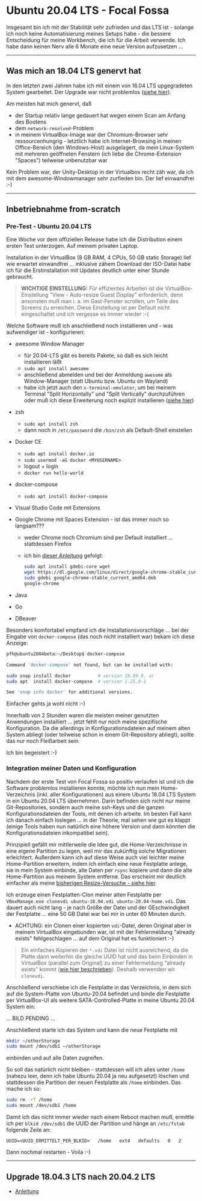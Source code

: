 # Ubuntu 20.04 LTS - Focal Fossa

Insgesamt bin ich mit der Stabilität sehr zufrieden und das LTS ist - solange ich noch keine Automatisierung meines Setups habe - die bessere Entscheidung für meine Workbench, die ich für die Arbeit verwende. Ich habe dann keinen Nerv alle 6 Monate eine neue Version aufzusetzen ...

---

## Was mich an 18.04 LTS genervt hat

In den letzten zwei Jahren habe ich mit einem von 16.04 LTS upgegradeten System gearbeitet. Der Upgrade war nicht problemlos ([siehe hier](ubuntu_1804.md)).

Am meisten hat mich genervt, daß

* der Startup relativ lange gedauert hat wegen einem Scan am Anfang des Bootens
* dem `network-resolved`-Problem
* in meinem VirtualBox-Image war der Chromium-Browser sehr ressourcenhungrig - letztlich habe ich Internet-Browsing in meinen Office-Bereich (den Windows-Host) ausgelagert, da mein Linux-System mit mehreren geöffneten Fenstern (ich liebe die Chrome-Extension "Spaces") teilweise unbenutzbar war

Kein Problem war, der Unity-Desktop in der Virtualbox recht zäh war, da ich mit dem awesome-Windowmanager sehr zurfieden bin. Der lief einwandfrei :-)

---

## Inbetriebnahme from-scratch

### Pre-Test - Ubuntu 20.04 LTS

Eine Woche vor dem offiziellen Release habe ich die Distribution einem ersten Test unterzogen. Auf meinem privaten Laptop.

Installation in der VirtualBox (8 GB RAM, 4 CPUs, 50 GB static Storage) lief wie erwartet einwandfrei ... inklusive zähem Download der ISO-Datei habe ich für die Erstinstallation mit Updates deutlich unter einer Stunde gebraucht.

> **WICHTIGE EINSTELLUNG:**
> Für effizientes Arbeiten ist die VirtualBox-Einstellung "View - Auto-resize Guest Display" erforderlich, denn ansonsten muß man i. a. im Gast-Fenster scrollen, um Teile des Screens zu erreichen. Diese Einstellung ist per Default nicht eingeschaltet und ich vergesse es immer wieder :-(

Welche Software muß ich anschließend noch installieren und - was aufwendiger ist - konfigurieren:

* awesome Window Manager
  * für 20.04-LTS gibt es bereits Pakete, so daß es sich leicht installieren läßt
  * `sudo apt install awesome`
  * anschließend abmelden und bei der Anmeldung `awesome` als Window-Manager (statt Ubuntu bzw. Ubuntu on Wayland)
  * habe ich jetzt auch den `x-terminal-emulator`, um bei meinem Terminal "Split Horizontally" und "Split Vertically" durchzuführen oder muß ich diese Erweiterung noch explizit installieren ([siehe hier](https://techpiezo.com/linux/change-default-terminal-emulator-in-ubuntu/))
* zsh
  * `sudo apt install zsh`
  * dann noch in `/etc/password` die `/bin/zsh` als Default-Shell einstellen
* Docker CE
  * `sudo apt install docker.io`
  * `sudo usermod -aG docker <MYUSERNAME>`
  * logout + login
  * `docker run hello-world`
* docker-compose
  * `sudo apt install docker-compose`
* Visual Studio Code mit Extensions
* Google Chrome mit Spaces Extension - ist das immer noch so langsam???
  * weder Chrome noch Chromium sind per Default installiert ... stattdessen Firefox
  * ich bin [dieser Anleitung](https://linuxconfig.org/how-to-install-google-chrome-web-browser-on-ubuntu-20-04-focal-fossa) gefolgt:

    ```bash
    sudo apt install gdebi-core wget
    wget https://dl.google.com/linux/direct/google-chrome-stable_current_amd64.deb
    sudo gdebi google-chrome-stable_current_amd64.deb
    google-chrome
    ```

* Java
* Go
* DBeaver

Besonders komfortabel empfand ich die Installationsvorschläge ... bei der Eingabe von `docker-compose` (das noch nicht installiert war) bekam ich diese Anzeige:

```bash
pfh@ubuntu2004beta:~/Desktop$ docker-compose

Command 'docker-compose' not found, but can be installed with:

sudo snap install docker          # version 18.09.9, or
sudo apt  install docker-compose  # version 1.25.0-1

See 'snap info docker' for additional versions.
```

Einfacher gehts ja wohl nicht :-)

Innerhalb von 2 Stunden waren die meisten meiner genutzten Anwendungen installiert ... jetzt fehlt nur noch meine spezifische Konfiguration. Da die allerdings in Konfigurationsdateien auf meinem alten System abliegt (oder teilweise schon in einem Git-Repository abliegt), sollte das nur noch Fleißarbeit sein.

Ich bin begeistert :-)

### Integration meiner Daten und Konfiguration

Nachdem der erste Test von Focal Fossa so positiv verlaufen ist und ich die Software problemlos installieren konnte, möchte ich nun mein Home-Verzeichnis (inkl. aller Konfigurationen) aus einem Ubuntu 18.04 LTS System in ein Ubuntu 20.04 LTS übernehmen. Darin befinden sich nicht nur meine Git-Repositories, sondern auch meine ssh-Keys und die ganzen Konfigurationsdateien der Tools, mit denen ich arbeite. Im besten Fall kann ich danach einfach loslegen ... in der Theorie, mal sehen wie gut es klappt (einige Tools haben nun natürlich eine höhere Version und dann könnten die Konfigurationsdateien inkompatibel sein).

Prinzipiell gefällt mir mittlerweile die Idee gut, die Home-Verzeichnisse in eine eigene Partition zu legen, weil mir das zukünftig solche Migrationen erleichtert. Außerdem kann ich auf diese Weise auch viel leichter meine Home-Partition erweitern, indem ich einfach eine neue Festplatte anlege, sie in mein System einbinde, alle Daten per `rsync` kopiere und dann die alte Home-Partition aus meinem System entferne. Das erscheint mir deutlich einfacher als meine [bisherigen Resize-Versuche - siehe hier](virtualbox.md).

Ich erzeuge einen Festplatten-Clon meiner alten Festplatte per `VBoxManage.exe clonevdi ubuntu-18.04.vdi ubuntu-20.04-home.vdi`. Das dauert auch nicht lang - je nach Größe der Datei und der GEschwindigkeit der Festplatte ... eine 50 GB Datei war bei mir in unter 60 Minuten durch.

* ACHTUNG: ein Clonen einer kopierten `vdi`-Datei, deren Original aber in meinem VirtualBox eingebunden war, ist mit der Fehlermeldung "already exists" fehlgeschlagen ... auf dem Original hat es funktioniert :-)

> Ein einfaches Kopieren der `*.vdi` Datei ist nicht ausreichend, da die Platte dann weiterhin die gleiche UUID hat und das beim Einbinden in VirtualBox (parallel zum Original) zu einer Fehlermeldung "already exists" kommt ([wie hier beschrieben](https://tecadmin.net/change-the-uuid-of-virtual-disk/)). Deshalb verwenden wir `clonevdi`.

Anschließend verschiebe ich die Festplatte in das Verzeichnis, in dem sich auf die System-Platte von Ubuntu-20.04 befindet und binde die Festplatte per VirtualBox-UI als weitere SATA-Controlled-Platte in meine Ubuntu 20.04 System ein:

... BILD PENDING ...

Anschließend starte ich das System und kann die neue Festplatte mit

```bash
mkdir ~/otherStorage
sudo mount /dev/sdb1 ~/otherStorage
```

einbinden und auf alle Daten zugreifen.

So soll das natürlich nicht bleiben - stattdessen will ich alles unter `/home` (nahezu leer, denn ich habe Ubuntu 20.04 ja neu aufgesetzt) löschen und stattdessen die Partition der neuen Festplatte als `/home` einbinden. Das mache ich so:

```bash
sudo rm -rf /home
sudo mount /dev/sdb1 /home
```

Damit ich das nicht immer wieder nach einem Reboot machen muß, ermittle ich per `blkid /dev/sdb1` die UUID der Partition und hänge an `/etc/fstab` folgende Zeile an:

```properties
UUID=<UUID_ERMITTELT_PER_BLKID>   /home   ext4   defaults   0   2
```

Dann nochmal restarten - Voila :-)

---

## Upgrade 18.04.3 LTS nach 20.04.2 LTS

* [Anleitung](https://ubuntu.com/blog/how-to-upgrade-from-ubuntu-18-04-lts-to-20-04-lts-today)

